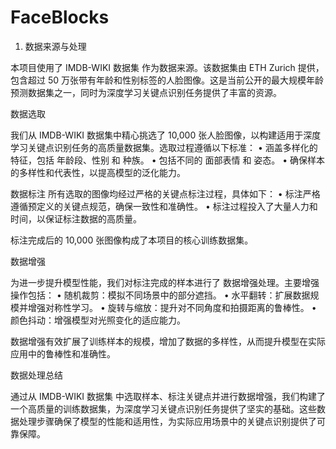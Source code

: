 # FaceBlocks

1. 数据来源与处理

本项目使用了 IMDB-WIKI 数据集 作为数据来源。该数据集由 ETH Zurich 提供，包含超过 50 万张带有年龄和性别标签的人脸图像。这是当前公开的最大规模年龄预测数据集之一，同时为深度学习关键点识别任务提供了丰富的资源。

数据选取

我们从 IMDB-WIKI 数据集中精心挑选了 10,000 张人脸图像，以构建适用于深度学习关键点识别任务的高质量数据集。选取过程遵循以下标准：
	•	涵盖多样化的特征，包括 年龄段、性别 和 种族。
	•	包括不同的 面部表情 和 姿态。
	•	确保样本的多样性和代表性，以提高模型的泛化能力。

数据标注
所有选取的图像均经过严格的关键点标注过程，具体如下：
	•	标注严格遵循预定义的关键点规范，确保一致性和准确性。
	•	标注过程投入了大量人力和时间，以保证标注数据的高质量。

标注完成后的 10,000 张图像构成了本项目的核心训练数据集。

数据增强

为进一步提升模型性能，我们对标注完成的样本进行了 数据增强处理。主要增强操作包括：
	•	随机裁剪：模拟不同场景中的部分遮挡。
	•	水平翻转：扩展数据规模并增强对称性学习。
	•	旋转与缩放：提升对不同角度和拍摄距离的鲁棒性。
	•	颜色抖动：增强模型对光照变化的适应能力。

数据增强有效扩展了训练样本的规模，增加了数据的多样性，从而提升模型在实际应用中的鲁棒性和准确性。

数据处理总结

通过从 IMDB-WIKI 数据集 中选取样本、标注关键点并进行数据增强，我们构建了一个高质量的训练数据集，为深度学习关键点识别任务提供了坚实的基础。这些数据处理步骤确保了模型的性能和适用性，为实际应用场景中的关键点识别提供了可靠保障。
